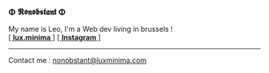 ### **Φ 𝕹𝖔𝖓𝖔𝖇𝖘𝖙𝖆𝖓𝖙 Φ**
My name is Leo, I'm a Web dev living in brussels !   
[[ **lux.minima** ]](https://luxminima.xyz) [[ **Instagram** ]](https://www.instagram.com/_nonobstant)

---

Contact me : nonobstant@luxminima.com

